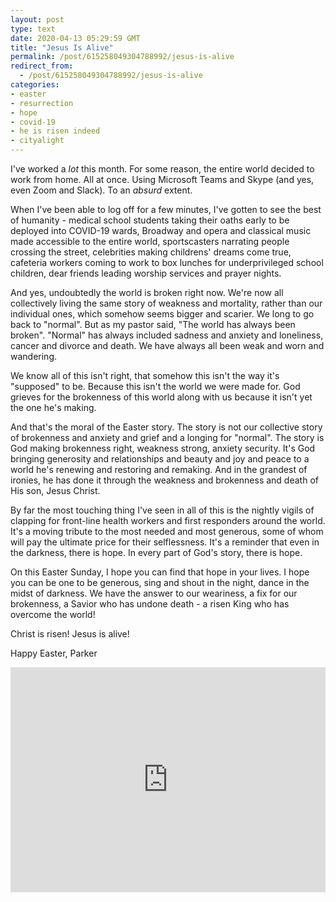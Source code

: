 ```yaml
---
layout: post
type: text
date: 2020-04-13 05:29:59 GMT
title: "Jesus Is Alive"
permalink: /post/615258049304788992/jesus-is-alive
redirect_from: 
  - /post/615258049304788992/jesus-is-alive
categories:
- easter
- resurrection
- hope
- covid-19
- he is risen indeed
- cityalight
---
```

I've worked a <i>lot</i> this month. For some reason, the entire world decided to work from home. All at once. Using Microsoft Teams and Skype (and yes, even Zoom and Slack). To an <i>absurd</i> extent.

When I've been able to log off for a few minutes, I've gotten to see the best of humanity -  medical school students taking their oaths early to be deployed into COVID-19 wards, Broadway and opera and classical music made accessible to the entire world, sportscasters narrating people crossing the street, celebrities making childrens' dreams come true, cafeteria workers coming to work to box lunches for underprivileged school children, dear friends leading worship services and prayer nights. 

And yes, undoubtedly the world is broken right now. We're now all collectively living the same story of weakness and mortality, rather than our individual ones, which somehow seems bigger and scarier. We long to go back to "normal". But as my pastor said, "The world has always been broken". "Normal" has always included sadness and anxiety and loneliness, cancer and divorce and death. We have always all been weak and worn and wandering.

We know all of this isn't right, that somehow this isn't the way it's "supposed" to be. Because this isn't the world we were made for. God grieves for the brokenness of this world along with us because it isn't yet the one he's making. 

And that's the moral of the Easter story. The story is not our collective story of brokenness and anxiety and grief and a longing for "normal". The story is God making brokenness right, weakness strong, anxiety security. It's God bringing generosity and relationships and beauty and joy and peace to a world he's renewing and restoring and remaking. And in the grandest of ironies, he has done it through the weakness and brokenness and death of His son, Jesus Christ. 

By far the most touching thing I've seen in all of this is the nightly vigils of clapping for front-line health workers and first responders around the world. It's a moving tribute to the most needed and most generous, some of whom will pay the ultimate price for their selflessness. It's a reminder that even in the darkness, there is hope. In every part of God's story, there is hope. 

On this Easter Sunday, I hope you can find that hope in your lives. I hope you can be one to be generous, sing and shout in the night, dance in the midst of darkness. We have the answer to our weariness, a fix for our brokenness, a Savior who has undone death - a risen King who has overcome the world!

Christ is risen! Jesus is alive!

Happy Easter,
Parker

<iframe width="100%" height="360" src="https://www.youtube.com/embed/L-70IOsdU7I" frameborder="0" allow="accelerometer; autoplay; encrypted-media; gyroscope; picture-in-picture" allowfullscreen></iframe>